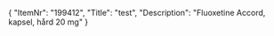 {
  "ItemNr": "199412",
  "Title": "test",
  "Description": "Fluoxetine Accord, kapsel, hård 20 mg"
}